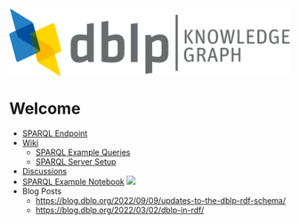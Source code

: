 

<img src="dblp-kg.png" width="557px" />

# Welcome

- <a href="https://sparql.dblp.org" target="_blank">SPARQL Endpoint</a>
- <a href="https://github.com/dblp/kg/wiki" target="_blank">Wiki</a>
  - <a href="https://github.com/dblp/kg/wiki/SPARQL-Queries" target="_blank">SPARQL Example Queries</a>
  - <a href="https://github.com/dblp/kg/wiki/SPARQL-Server-Setup" target="_blank">SPARQL Server Setup</a>
- <a href="https://github.com/dblp/kg/discussions" target="_blank">Discussions</a>
- <a href="https://github.com/dblp/kg/blob/main/sparql-example.ipynb" target="_blank">SPARQL Example Notebook</a> <a href="https://mybinder.org/v2/gh/dblp/kg/HEAD?labpath=sparql-example.ipynb" target="_blank"><img src="https://mybinder.org/badge_logo.svg" /></a>
- Blog Posts
  - <a href="https://blog.dblp.org/2022/09/09/updates-to-the-dblp-rdf-schema/" target="_blank">https://blog.dblp.org/2022/09/09/updates-to-the-dblp-rdf-schema/</a>
  - <a href="https://blog.dblp.org/2022/03/02/dblp-in-rdf/" target="_blank">https://blog.dblp.org/2022/03/02/dblp-in-rdf/</a>

